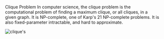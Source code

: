 Clique Problem
In computer science, the clique problem is the computational problem of finding a maximum clique, or all cliques, in a given graph. 
It is NP-complete, one of Karp's 21 NP-complete problems. 
It is also fixed-parameter intractable, and hard to approximate.

![clique's](https://github.com/DarkStarStrix/Cliques/assets/108637439/71f1b8af-f732-4b1f-b3bc-bf84713a09dd)

